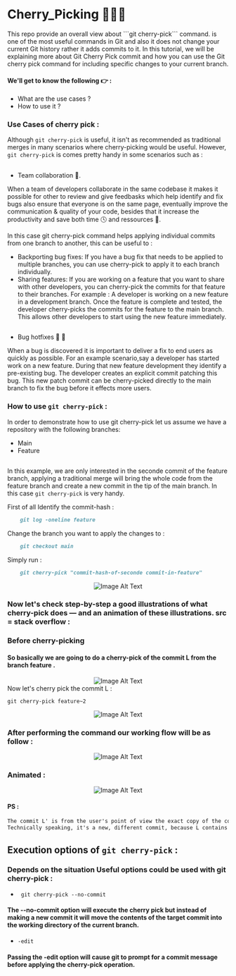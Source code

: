 # Cherry_Picking 🍒👩‍💻 

<p> 
This repo provide an overall view about ```git cherry-pick``` command. 
    is one of the most useful commands in Git and also it does not change your         current Git history rather it adds commits to it. In this tutorial, we will be     explaining more about Git Cherry Pick commit and how you can use the Git cherry     pick command for including specific changes to your current branch. </p>
    
#### We'll get to know the following 👉 : 
    
- What are the use cases ?
- How to use it ?

<div>

### Use Cases of cherry pick : 
Although ```git cherry-pick``` is useful, it isn't as recommended as traditional merges in many scenarios where cherry-picking would be useful.
However, ```git cherry-pick``` is comes pretty handy in some scenarios such as : 

##
- Team collaboration 🦾.
     
When a team of developers collaborate in the same codebase it makes it possible for other to review and give feedbasks  which help identify and fix bugs also ensure that everyone is on the same page, eventually improve the communication & quality of your code, besides that it increase the productivity and save both time 🕓 and ressources 🏃️.

In this case git cherry-pick command helps applying individual commits from one branch to another, this can be useful to : 

- Backporting bug fixes: If you have a bug fix that needs to be applied to multiple branches, you can use cherry-pick to apply it to each branch individually.
- Sharing features: If you are working on a feature that you want to share with other developers, you can cherry-pick the commits for that feature to their branches.
For example : A developer is working on a new feature in a development branch. Once the feature is complete and tested, the developer cherry-picks the commits for the feature to the main branch. This allows other developers to start using the new feature immediately.
##
 - Bug hotfixes 🐞 🔧
 
When a bug is discovered it is important to deliver a fix to end users as quickly as possible. For an example scenario,say a developer has started work on a new feature. During that new feature development they identify a pre-existing bug. The developer creates an explicit commit patching this bug. This new patch commit can be cherry-picked directly to the main branch to fix the bug before it effects more users.
     
</div>

#### 

### How to use ```git cherry-pick``` :

In order to demonstrate how to use git cherry-pick let us assume we have a repository with the following branches: 
- Main 
- Feature
##
In this example, we are only interested in the seconde commit of the feature branch, applying a traditional merge will bring the whole code from the feature branch and create a new commit in the tip of the main branch. In this case ```git cherry-pick``` is very handy.

First of all Identify the commit-hash : 

```md
    git log -oneline feature
```

Change the branch you want to apply the changes to : 

```md
    git checkout main
```

Simply run : 
```md
    git cherry-pick "commit-hash-of-seconde commit-in-feature"
```


<div align="center">
<img src="https://www.dolthub.com/blog/static/b52e7ebc154750e60a0316184bc9cce0/75609/cherry-pick.png" alt="Image Alt Text">
</div>

### Now let's check step-by-step a good illustrations of what cherry-pick does — and an animation of these illustrations. src = stack overflow :

### Before cherry-picking

#### So basically we are going to do a cherry-pick of the commit L from the branch feature .

<div align="center">
<img src="https://i.stack.imgur.com/x1R6o.jpg" alt="Image Alt Text">
</div
    
### Now let's cherry pick the commit L : 
```git cherry-pick feature~2```
<div align="center">
<img src="https://i.stack.imgur.com/H1NDD.jpg" alt="Image Alt Text">
</div>

### After performing the command our working flow will be as follow :

<div align="center">
<img src="https://i.stack.imgur.com/LpDH8.jpg" alt="Image Alt Text">
</div>

### Animated :

<div align="center">
<img src="https://i.stack.imgur.com/j2D9C.gif" alt="Image Alt Text">
</div>

#### PS : 

```md
The commit L' is from the user's point of view the exact copy of the commit L.
Technically speaking, it's a new, different commit, because L contains a pointer to K as its parent while L' contains a pointer to E .
```

## Execution options of ```git cherry-pick``` : 
### Depends on the situation Useful options could be used with git cherry-pick : 

- ``` git cherry-pick --no-commit```
#### The --no-commit option will execute the cherry pick but instead of making a new commit it will move the contents of the target commit into the working directory of the current branch.

- ```-edit```
#### Passing the -edit option will cause git to prompt for a commit message before applying the cherry-pick operation.


